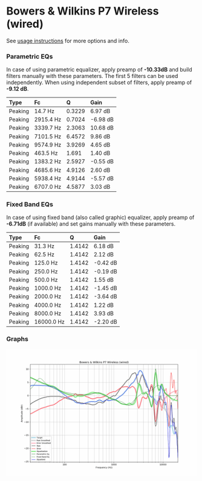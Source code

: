 # Bowers & Wilkins P7 Wireless (wired)
See [usage instructions](https://github.com/jaakkopasanen/AutoEq#usage) for more options and info.

### Parametric EQs
In case of using parametric equalizer, apply preamp of **-10.33dB** and build filters manually
with these parameters. The first 5 filters can be used independently.
When using independent subset of filters, apply preamp of **-9.12 dB**.

| Type    | Fc        |      Q | Gain     |
|:--------|:----------|:-------|:---------|
| Peaking | 14.7 Hz   | 0.3229 | 6.97 dB  |
| Peaking | 2915.4 Hz | 0.7024 | -6.98 dB |
| Peaking | 3339.7 Hz | 2.3063 | 10.68 dB |
| Peaking | 7101.5 Hz | 6.4572 | 9.86 dB  |
| Peaking | 9574.9 Hz | 3.9269 | 4.65 dB  |
| Peaking | 463.5 Hz  | 1.691  | 1.40 dB  |
| Peaking | 1383.2 Hz | 2.5927 | -0.55 dB |
| Peaking | 4685.6 Hz | 4.9126 | 2.60 dB  |
| Peaking | 5938.4 Hz | 4.9144 | -5.57 dB |
| Peaking | 6707.0 Hz | 4.5877 | 3.03 dB  |

### Fixed Band EQs
In case of using fixed band (also called graphic) equalizer, apply preamp of **-6.71dB**
(if available) and set gains manually with these parameters.

| Type    | Fc         |      Q | Gain     |
|:--------|:-----------|:-------|:---------|
| Peaking | 31.3 Hz    | 1.4142 | 6.18 dB  |
| Peaking | 62.5 Hz    | 1.4142 | 2.12 dB  |
| Peaking | 125.0 Hz   | 1.4142 | -0.42 dB |
| Peaking | 250.0 Hz   | 1.4142 | -0.19 dB |
| Peaking | 500.0 Hz   | 1.4142 | 1.55 dB  |
| Peaking | 1000.0 Hz  | 1.4142 | -1.45 dB |
| Peaking | 2000.0 Hz  | 1.4142 | -3.64 dB |
| Peaking | 4000.0 Hz  | 1.4142 | 1.22 dB  |
| Peaking | 8000.0 Hz  | 1.4142 | 3.93 dB  |
| Peaking | 16000.0 Hz | 1.4142 | -2.20 dB |

### Graphs
![](./Bowers%20&%20Wilkins%20P7%20Wireless%20(wired).png)